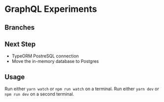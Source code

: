 # GraphQL Experiments

## Branches

## Next Step
- TypeORM PostreSQL connection
- Move the in-memory database to Postgres


## Usage
Run either ```yarn watch``` or ```npm run watch``` on a terminal.
Run either ```yarn dev``` or ```npm run dev``` on a second terminal.